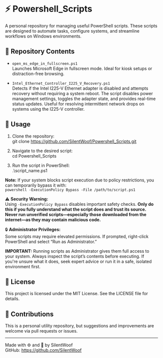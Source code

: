 # ⚡ Powershell_Scripts

A personal repository for managing useful PowerShell scripts. These scripts are designed to automate tasks, configure systems, and streamline workflows on Windows environments.

## 📁 Repository Contents

- `open_ms_edge_in_fullscreen.ps1`  
  Launches Microsoft Edge in fullscreen mode. Ideal for kiosk setups or distraction-free browsing.

- `Intel_Ethernet_Controller_I225_V_Recovery.ps1`  
  Detects if the Intel I225-V Ethernet adapter is disabled and attempts recovery without requiring a system reboot. The script disables power management settings, toggles the adapter state, and provides real-time status updates. Useful for resolving intermittent network drops on systems using the I225-V controller.

## 🚀 Usage

1. Clone the repository:  
   git clone https://github.com/SilentWoof/Powershell_Scripts.git

2. Navigate to the desired script:  
   cd Powershell_Scripts

3. Run the script in PowerShell:  
   .\script_name.ps1

**Note:** If your system blocks script execution due to policy restrictions, you can temporarily bypass it with:  
```powershell -ExecutionPolicy Bypass -File /path/to/script.ps1```

⚠️ **Security Warning:**  
Using `-ExecutionPolicy Bypass` disables important safety checks. **Only do this if you fully understand what the script does and trust its source. Never run unverified scripts—especially those downloaded from the internet—as they may contain malicious code.**

🔒 **Administrator Privileges:**  
Some scripts may require elevated permissions. If prompted, right-click PowerShell and select “Run as Administrator.”

**IMPORTANT:** Running scripts as Administrator gives them full access to your system. Always inspect the script’s contents before executing. If you're unsure what it does, seek expert advice or run it in a safe, isolated environment first.

## 📜 License

This project is licensed under the MIT License. See the LICENSE file for details.

## 🙌 Contributions

This is a personal utility repository, but suggestions and improvements are welcome via pull requests or issues.

---

Made with ⚙️ and 🧠 by SilentWoof  
GitHub: https://github.com/SilentWoof